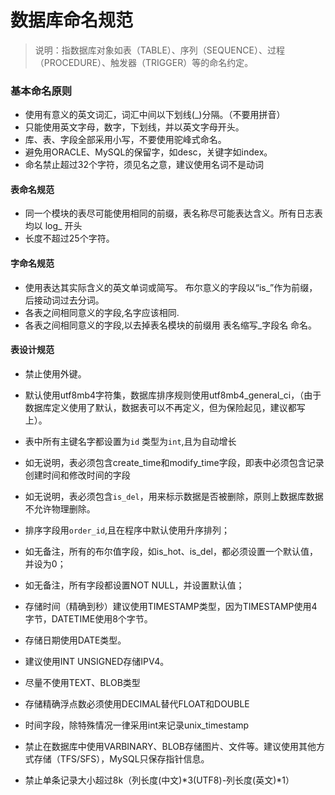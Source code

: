 # 数据库命名规范
> 说明：指数据库对象如表（TABLE）、序列（SEQUENCE）、过程（PROCEDURE）、触发器（TRIGGER）等的命名约定。
### 基本命名原则
- 使用有意义的英文词汇，词汇中间以下划线(_)分隔。（不要用拼音）
- 只能使用英文字母，数字，下划线，并以英文字母开头。
- 库、表、字段全部采用小写，不要使用驼峰式命名。
- 避免用ORACLE、MySQL的保留字，如desc，关键字如index。
- 命名禁止超过32个字符，须见名之意，建议使用名词不是动词

#### 表命名规范
- 同一个模块的表尽可能使用相同的前缀，表名称尽可能表达含义。所有日志表均以 log_ 开头
- 长度不超过25个字符。

#### 字命名规范
- 使用表达其实际含义的英文单词或简写。
   布尔意义的字段以“is_”作为前缀，后接动词过去分词。
- 各表之间相同意义的字段,名字应该相同.
-  各表之间相同意义的字段,以去掉表名模块的前缀用 表名缩写_字段名 命名。
   
   
#### 表设计规范   
- 禁止使用外键。
- 默认使用utf8mb4字符集，数据库排序规则使用utf8mb4_general_ci，（由于数据库定义使用了默认，数据表可以不再定义，但为保险起见，建议都写上）。

- 表中所有主键名字都设置为`id` 类型为`int`,且为自动增长
- 如无说明，表必须包含create_time和modify_time字段，即表中必须包含记录创建时间和修改时间的字段
- 如无说明，表必须包含`is_del`，用来标示数据是否被删除，原则上数据库数据不允许物理删除。
- 排序字段用`order_id`,且在程序中默认使用升序排列；
- 如无备注，所有的布尔值字段，如is_hot、is_del，都必须设置一个默认值，并设为0；
- 如无备注，所有字段都设置NOT NULL，并设置默认值；
- 存储时间（精确到秒）建议使用TIMESTAMP类型，因为TIMESTAMP使用4字节，DATETIME使用8个字节。
- 存储日期使用DATE类型。

- 建议使用INT UNSIGNED存储IPV4。
- 尽量不使用TEXT、BLOB类型
- 存储精确浮点数必须使用DECIMAL替代FLOAT和DOUBLE
- 时间字段，除特殊情况一律采用int来记录unix_timestamp
- 禁止在数据库中使用VARBINARY、BLOB存储图片、文件等。建议使用其他方式存储（TFS/SFS），MySQL只保存指针信息。
- 禁止单条记录大小超过8k（列长度(中文)*3(UTF8)-列长度(英文)*1）
